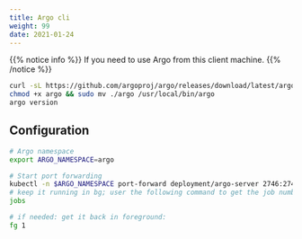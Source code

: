 ```yaml
---
title: Argo cli
weight: 99
date: 2021-01-24
---
```


{{% notice info %}}
If you need to use Argo from this client machine.
{{% /notice %}}

```bash
curl -sL https://github.com/argoproj/argo/releases/download/latest/argo-linux-amd64.gz | gunzip > argo
chmod +x argo && sudo mv ./argo /usr/local/bin/argo
argo version
```

## Configuration

```bash
# Argo namespace
export ARGO_NAMESPACE=argo

# Start port forwarding
kubectl -n $ARGO_NAMESPACE port-forward deployment/argo-server 2746:2746 &
# keep it running in bg; user the following command to get the job number:
jobs

# if needed: get it back in foreground:
fg 1
```
